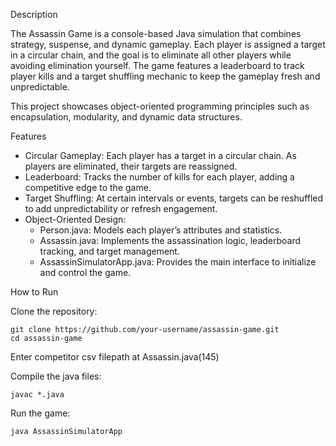 Description

The Assassin Game is a console-based Java simulation that combines strategy, suspense, and dynamic gameplay. Each player is assigned a target in a circular chain, and the goal is to eliminate all other players while avoiding elimination yourself. The game features a leaderboard to track player kills and a target shuffling mechanic to keep the gameplay fresh and unpredictable.

This project showcases object-oriented programming principles such as encapsulation, modularity, and dynamic data structures.

Features

- Circular Gameplay: Each player has a target in a circular chain. As players are eliminated, their targets are reassigned.
- Leaderboard: Tracks the number of kills for each player, adding a competitive edge to the game.
- Target Shuffling: At certain intervals or events, targets can be reshuffled to add unpredictability or refresh engagement.
- Object-Oriented Design:
	- Person.java: Models each player’s attributes and statistics.
	- Assassin.java: Implements the assassination logic, leaderboard tracking, and target management.
	- AssassinSimulatorApp.java: Provides the main interface to initialize and control the game.

How to Run

Clone the repository:

	git clone https://github.com/your-username/assassin-game.git
	cd assassin-game

Enter competitor csv filepath at Assassin.java(145)

Compile the java files:

	javac *.java

Run the game:

 	java AssassinSimulatorApp
